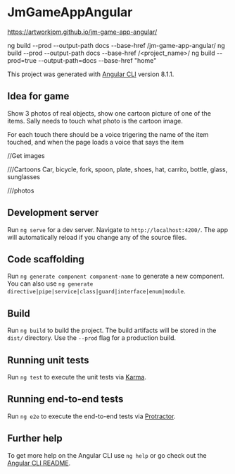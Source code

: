 # JmGameAppAngular

https://artworkjpm.github.io/jm-game-app-angular/

ng build --prod --output-path docs --base-href /jm-game-app-angular/
ng build --prod --output-path docs --base-href /<project_name>/
ng build --prod=true --output-path=docs --base-href "home"

This project was generated with [Angular CLI](https://github.com/angular/angular-cli) version 8.1.1.

## Idea for game

Show 3 photos of real objects, show one cartoon picture of one of the items.
Sally needs to touch what photo is the cartoon image.

For each touch there should be a voice trigering the name of the item touched, and when the page loads a voice that says the item

//Get images

///Cartoons
Car, bicycle, fork, spoon, plate, shoes, hat, carrito, bottle, glass, sunglasses

///photos

## Development server

Run `ng serve` for a dev server. Navigate to `http://localhost:4200/`. The app will automatically reload if you change any of the source files.

## Code scaffolding

Run `ng generate component component-name` to generate a new component. You can also use `ng generate directive|pipe|service|class|guard|interface|enum|module`.

## Build

Run `ng build` to build the project. The build artifacts will be stored in the `dist/` directory. Use the `--prod` flag for a production build.

## Running unit tests

Run `ng test` to execute the unit tests via [Karma](https://karma-runner.github.io).

## Running end-to-end tests

Run `ng e2e` to execute the end-to-end tests via [Protractor](http://www.protractortest.org/).

## Further help

To get more help on the Angular CLI use `ng help` or go check out the [Angular CLI README](https://github.com/angular/angular-cli/blob/master/README.md).
